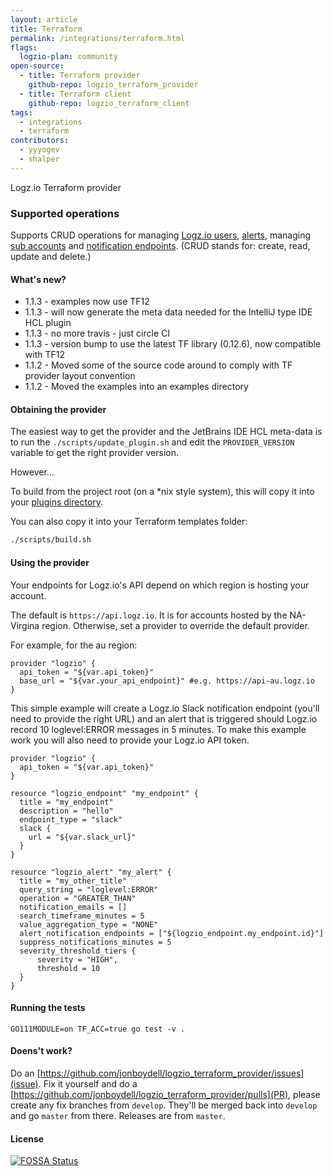 ```yaml
---
layout: article
title: Terraform
permalink: /integrations/terraform.html
flags:
  logzio-plan: community
open-source:
  - title: Terraform provider
    github-repo: logzio_terraform_provider
  - title: Terraform client
    github-repo: logzio_terraform_client
tags:
  - integrations
  - terraform
contributors:
  - yyyogev
  - shalper
---
```


Logz.io Terraform provider



### Supported operations

Supports CRUD operations for managing [Logz.io users](), [alerts](), managing [sub accounts]() and [notification endpoints]().
(CRUD stands for: create, read, update and delete.)

#### What's new?

- 1.1.3 - examples now use TF12
- 1.1.3 - will now generate the meta data needed for the IntelliJ type IDE HCL plugin
- 1.1.3 - no more travis - just circle CI
- 1.1.3 - version bump to use the latest TF library (0.12.6), now compatible with TF12
- 1.1.2 - Moved some of the source code around to comply with TF provider layout convention
- 1.1.2 - Moved the examples into an examples directory

#### Obtaining the provider

The easiest way to get the provider and the JetBrains IDE HCL meta-data is to run the `./scripts/update_plugin.sh` and edit the `PROVIDER_VERSION` variable to get the right provider version.

However...

To build from the project root (on a *nix style system), this will copy it into your [plugins directory](https://www.terraform.io/docs/configuration/providers.html#third-party-plugins).

You can also copy it into your Terraform templates folder:

```bash
./scripts/build.sh
```

#### Using the provider

Your endpoints for Logz.io's API depend on which region is hosting your account.

The default is `https://api.logz.io`. It is for accounts hosted by the NA-Virgina region.
Otherwise, set a provider to override the default provider.

For example, for the au region:

```hcl-terraform
provider "logzio" {
  api_token = "${var.api_token}"
  base_url = "${var.your_api_endpoint}" #e.g. https://api-au.logz.io
}
```

This simple example will create a Logz.io Slack notification endpoint (you'll need to provide the right URL) and an alert that
is triggered should Logz.io record 10 loglevel:ERROR messages in 5 minutes.  To make this example work you will also need to provide
your Logz.io API token.

```hcl-terraform
provider "logzio" {
  api_token = "${var.api_token}"
}

resource "logzio_endpoint" "my_endpoint" {
  title = "my_endpoint"
  description = "hello"
  endpoint_type = "slack"
  slack {
    url = "${var.slack_url}"
  }
}

resource "logzio_alert" "my_alert" {
  title = "my_other_title"
  query_string = "loglevel:ERROR"
  operation = "GREATER_THAN"
  notification_emails = []
  search_timeframe_minutes = 5
  value_aggregation_type = "NONE"
  alert_notification_endpoints = ["${logzio_endpoint.my_endpoint.id}"]
  suppress_notifications_minutes = 5
  severity_threshold_tiers {
      severity = "HIGH",
      threshold = 10
  }
}
```

#### Running the tests
`GO111MODULE=on TF_ACC=true go test -v .`

#### Doens't work?

Do an [https://github.com/jonboydell/logzio_terraform_provider/issues](issue).
Fix it yourself and do a [https://github.com/jonboydell/logzio_terraform_provider/pulls](PR), please create any fix branches from `develop`.  They'll be merged back into `develop` and go `master` from there.  Releases are from `master`.

#### License

[![FOSSA Status](https://app.fossa.io/api/projects/custom%2B8359%2Fgit%40github.com%3Ajonboydell%2Flogzio_terraform_provider.git.svg?type=large)](https://app.fossa.io/projects/custom%2B8359%2Fgit%40github.com%3Ajonboydell%2Flogzio_terraform_provider.git?ref=badge_large)

